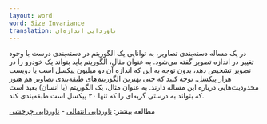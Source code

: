 ```yaml
---
layout: word
word: Size Invariance
translation: ناوردایی اندازه‌ای
---
```


در یک مساله دسته‌بندی تصاویر، به توانایی یک الگوریتم در دسته‌بندی درست با وجود تغییر در اندازه تصویر گفته می‌شود. به عنوان مثال، الگوریتم باید بتواند یک خودرو را در تصویر تشخیص دهد، بدون توجه به این که اندازه آن دو میلیون پیکسل است یا دویست هزار پیکسل. توجه کنید که حتی بهترین الگوریتم‌های طبقه‌بندی تصاویر هم هنوز محدودیت‌هایی درباره این مساله دارند. به عنوان مثال، یک الگوریتم (یا انسان) بعید است که بتواند به درستی گربه‌ای را که تنها ۲۰ پیکسل است طبقه‌بندی کند.

مطالعه بیشتر: [ناوردایی انتقالی](/T/translational_invariance) - [ناوردایی چرخشی](/R/rotational_invariance)
